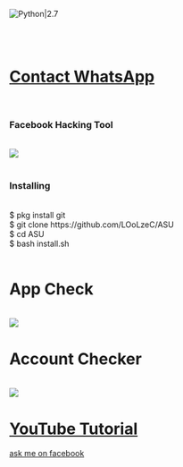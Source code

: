 ![Python|2.7](https://img.shields.io/badge/Python-2.7-blue.svg)
<div <img src ="https://github.com/LOoLzeC/ASU/blob/master/raw/snake.png"/><br></div>
<br><h1><a href="https://api.whatsapp.com/send?phone=62895353484895&text=helo%20admin%20saya%20ingin%20membeli%20ASU%20TOOLKIT">Contact WhatsApp </a></h1><br><h3> Facebook  Hacking Tool</h3><br>
<img src="https://github.com/LOoLzeC/ASU/blob/master/raw/IMG-20190405-WA0003.jpg"/>
<br><br>
<h3>Installing</h3><br>
$ pkg install git<br>
$ git clone https://github.com/LOoLzeC/ASU<br>
$ cd ASU<br>
$ bash install.sh<br><br>
<h1>App Check</h1><br>
<img src="https://raw.githubusercontent.com/LOoLzeC/ASU/master/raw/_20190531_050033.JPG"/>
<br><h1>Account Checker</h1><br>
<img src="https://raw.githubusercontent.com/LOoLzeC/ASU/master/raw/2019_05_18_17_27_51.png"/>
<h1><a href ="https://youtu.be/G6U2P3T746A">YouTube Tutorial</a></h1>
<a href ="https://mbasic.facebook.com/achmad.luthfi.hadi.3">ask me on facebook</a>
 
